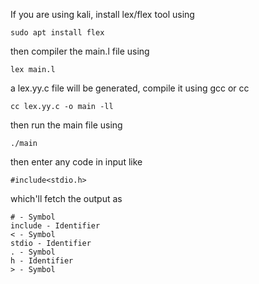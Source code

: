 If you are using kali, install lex/flex tool using

```
sudo apt install flex
```

then compiler the main.l file using

```
lex main.l
```

a lex.yy.c file will be generated, compile it using gcc or cc

```
cc lex.yy.c -o main -ll
```

then run the main file using

```
./main
```



then enter any code in input like

```
#include<stdio.h>
```

which'll fetch the output as
```
# - Symbol
include - Identifier
< - Symbol
stdio - Identifier
. - Symbol
h - Identifier
> - Symbol
```
